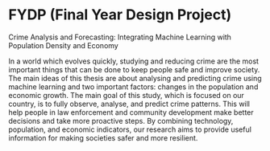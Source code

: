# FYDP (Final Year Design Project)
Crime Analysis and Forecasting: Integrating Machine Learning with Population Density and Economy

In a world which evolves quickly, studying and reducing crime are the most important things that can be done to keep people safe and improve society. The main ideas of this thesis are about analysing and predicting crime using machine learning and two important factors: changes in the population and economic growth. The main goal of this study, which is focused on our country, is to fully observe, analyse, and predict crime patterns. This will help people in law enforcement and community development make better decisions and take more proactive steps. By combining technology, population, and economic indicators, our research aims to provide useful information for making societies safer and more resilient.
